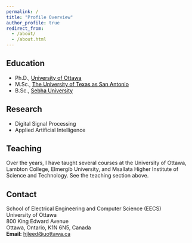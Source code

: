```yaml
---
permalink: /
title: "Profile Overview"
author_profile: true
redirect_from: 
  - /about/
  - /about.html
---
```


## Education 

* Ph.D., <a style='color: black;' href='https://www.uottawa.ca/en' target='_blank'>University of Ottawa</a>
* M.Sc., <a style='color: black;' href='https://www.utsa.edu/' target='_blank'>The University of Texas as San Antonio</a>
* B.Sc., <a style='color: black;' href='https://sebhau.edu.ly/en/' target='_blank'>Sebha University</a>

## Research

- Digital Signal Processing
- Applied Artificial Intelligence

## Teaching

Over the years, I have taught several courses at the University of Ottawa, Lambton College, Elmergib University, and Msallata Higher Institute of Science and Technology.  See the teaching section above.



## Contact


School of Electrical Engineering and Computer Science (EECS) <br />
University of Ottawa <br />
800 King Edward Avenue <br />
Ottawa, Ontario, K1N 6N5, Canada <br />
**Email:** hjleed@uottawa.ca <br />

  
